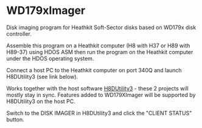 # WD179xImager
Disk imaging program for Heathkit Soft-Sector disks based on WD179x disk controller.

Assemble this program on a Heathkit computer (H8 with H37 or H89 with H89-37) using HDOS ASM then run the program on the Heathkit computer under the HDOS operating system.

Connect a host PC to the Heathkit computer on port 340Q and launch H8DUtility3 (see link below).

Works together with the host software [H8DUtility3](https://github.com/lesbird/H8DUtility3) - these 2 projects will mostly stay in sync. Features added to WD179XImager will be supported by H8DUtility3 on the host PC.

Switch to the DISK IMAGER in H8DUtility3 and click the "CLIENT STATUS" button.
